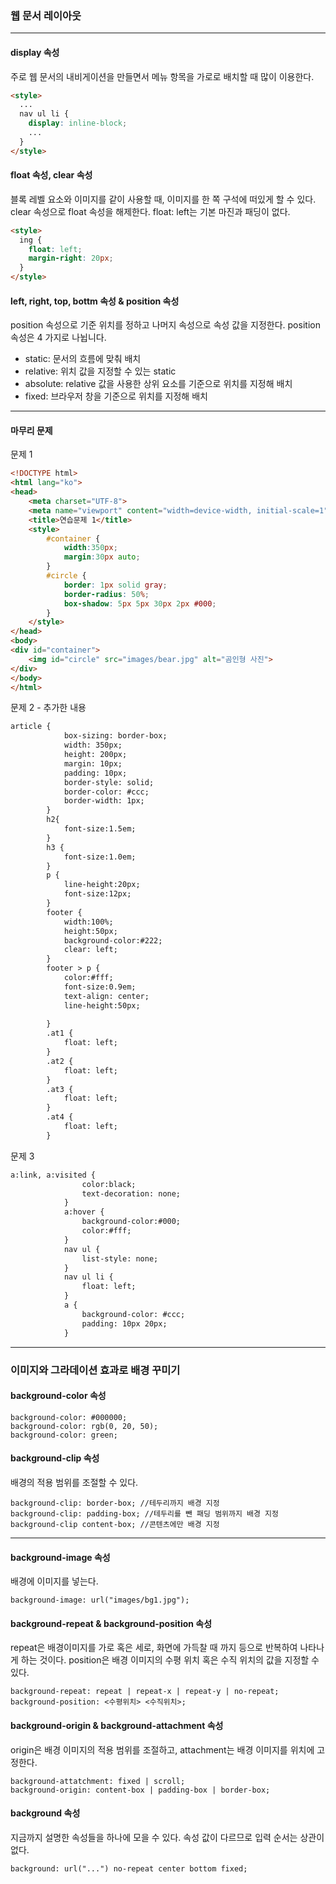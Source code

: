### 웹 문서 레이아웃
---
#### display 속성
주로 웹 문서의 내비게이션을 만들면서 메뉴 항목을 가로로 배치할 때 많이 이용한다.
```html
<style>
  ...
  nav ul li {
    display: inline-block;
    ...
  }
</style>
```
#### float 속성, clear 속성
블록 레벨 요소와 이미지를 같이 사용할 때, 이미지를 한 쪽 구석에 떠있게 할 수 있다.
   clear 속성으로 float 속성을 해제한다. float: left는 기본 마진과 패딩이 없다.
```html
<style>
  ing {
    float: left;
    margin-right: 20px;
  }
</style>
```
#### left, right, top, bottm 속성 & position 속성
position 속성으로 기준 위치를 정하고 나머지 속성으로 속성 값을 지정한다.
position 속성은 4 가지로 나뉩니다.
* static: 문서의 흐름에 맞춰 배치
* relative: 위치 값을 지정할 수 있는 static
* absolute: relative 값을 사용한 상위 요소를 기준으로 위치를 지정해 배치
* fixed: 브라우저 창을 기준으로 위치를 지정해 배치
---
#### 마무리 문제
문제 1
```html
<!DOCTYPE html>
<html lang="ko">
<head>
	<meta charset="UTF-8">
	<meta name="viewport" content="width=device-width, initial-scale=1">
	<title>연습문제 1</title>
	<style>	
		#container {
			width:350px;
			margin:30px auto;
		}
		#circle {
			border: 1px solid gray;
			border-radius: 50%;
			box-shadow: 5px 5px 30px 2px #000;
		}
	</style>
</head>
<body>
<div id="container">
	<img id="circle" src="images/bear.jpg" alt="곰인형 사진">
</div>
</body>
</html>
```
문제 2 - 추가한 내용
```html
article {
			box-sizing: border-box;
			width: 350px;
			height: 200px;
			margin: 10px;
			padding: 10px;
			border-style: solid;
			border-color: #ccc;
			border-width: 1px;
		}
		h2{
			font-size:1.5em;
		}
		h3 {
			font-size:1.0em;
		}
		p {
			line-height:20px;
			font-size:12px;
		}
		footer {
			width:100%;
			height:50px;
			background-color:#222;
			clear: left;
		}
		footer > p {
			color:#fff;
			font-size:0.9em;
			text-align: center;
			line-height:50px;
			
		}
		.at1 {
			float: left;
		}
		.at2 {
			float: left;
		}
		.at3 {
			float: left;
		}
		.at4 {
			float: left;
		}
```
문제 3
```html
a:link, a:visited {
				color:black;
				text-decoration: none;
			}
			a:hover {
				background-color:#000;
				color:#fff;
			}
			nav ul {
				list-style: none;
			}
			nav ul li {
				float: left;
			}
			a {
				background-color: #ccc;
				padding: 10px 20px;
			}
```
---
### 이미지와 그라데이션 효과로 배경 꾸미기
#### background-color 속성
```
background-color: #000000;
background-color: rgb(0, 20, 50);
background-color: green;
```
#### background-clip 속성
배경의 적용 범위를 조절할 수 있다.
```
background-clip: border-box; //테두리까지 배경 지정
background-clip: padding-box; //테두리를 뺀 패딩 범위까지 배경 지정
background-clip content-box; //콘텐츠에만 배경 지정
```
---
#### background-image 속성
배경에 이미지를 넣는다.
```
background-image: url("images/bg1.jpg");
```
#### background-repeat & background-position 속성
repeat은 배경이미지를 가로 혹은 세로, 화면에 가득찰 때 까지 등으로 반복하여 나타나게 하는 것이다.
   position은 배경 이미지의 수평 위치 혹은 수직 위치의 값을 지정할 수 있다.
```
background-repeat: repeat | repeat-x | repeat-y | no-repeat;
background-position: <수평위치> <수직위치>;
```
#### background-origin & background-attachment 속성
origin은 배경 이미지의 적용 범위를 조절하고, attachment는 배경 이미지를 위치에 고정한다.
```
background-attatchment: fixed | scroll;
background-origin: content-box | padding-box | border-box;
```
#### background 속성
지금까지 설명한 속성들을 하나에 모을 수 있다. 속성 값이 다르므로 입력 순서는 상관이 없다.
```
background: url("...") no-repeat center bottom fixed;
